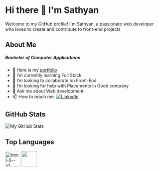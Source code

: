 # Hi there 👋 I'm Sathyan

Welcome to my GitHub profile! I'm Sathyan, a passionate web developer who loves to create and contribute to front-end projects

## About Me
##### Bachelor of Computer Applications

- 🔭 Here is my [portfolio]('www.google.com')
- 🌱 I’m currently learning Full Stack 
- 👯 I’m looking to collaborate on Front-End
- 🤔 I’m looking for help with Placements in Good company
- 💬 Ask me about Web development
- 📫 How to reach me: 
[![LinkedIn](https://img.shields.io/badge/LinkedIn-blue?style=flat&logo=linkedin)](https://www.linkedin.com/in/yourprofile)

## GitHub Stats

![My GitHub Stats](https://github-readme-stats.vercel.app/api?username=sathyan-a-wbd&show_icons=true&theme=radical)

## Top Languages
<img width="48" height="48" src="https://img.icons8.com/color/48/html-5--v1.png" alt="html-5--v1"/>
<img src="" height="50" width="50" />
